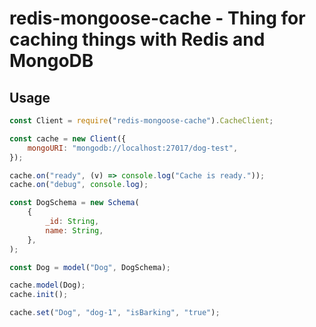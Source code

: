 # redis-mongoose-cache - Thing for caching things with Redis and MongoDB

## Usage

```js
const Client = require("redis-mongoose-cache").CacheClient;

const cache = new Client({
	mongoURI: "mongodb://localhost:27017/dog-test",
});

cache.on("ready", (v) => console.log("Cache is ready."));
cache.on("debug", console.log);

const DogSchema = new Schema(
	{
		_id: String,
		name: String,
	},
);

const Dog = model("Dog", DogSchema);

cache.model(Dog);
cache.init();

cache.set("Dog", "dog-1", "isBarking", "true");

```

